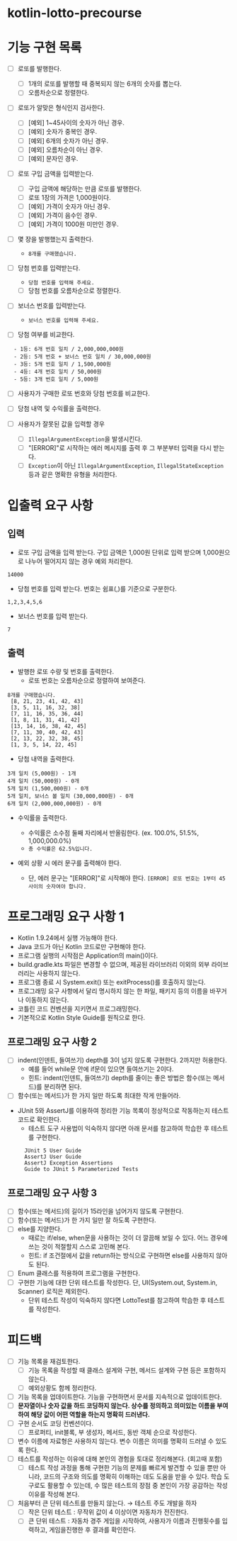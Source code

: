 # kotlin-lotto-precourse

# 기능 구현 목록

- [ ] 로또를 발행한다.
  - [ ] 1개의 로또를 발행할 때 중복되지 않는 6개의 숫자를 뽑는다.
  - [ ] 오름차순으로 정렬한다.

- [ ] 로또가 알맞은 형식인지 검사한다.
  - [ ] [예외] 1~45사이의 숫자가 아닌 경우. 
  - [ ] [예외] 숫자가 중복인 경우.
  - [ ] [예외] 6개의 숫자가 아닌 경우.
  - [ ] [예외] 오름차순이 아닌 경우.
  - [ ] [예외] 문자인 경우.

- [ ] 로또 구입 금액을 입력받는다.
  - [ ] 구입 금액에 해당하는 만큼 로또를 발행한다.
  - [ ] 로또 1장의 가격은 1,000원이다.
  - [ ] [예외] 가격이 숫자가 아닌 경우.
  - [ ] [예외] 가격이 음수인 경우.
  - [ ] [예외] 가격이 1000원 미만인 경우.

- [ ] 몇 장을 발행했는지 출력한다.
  - `8개를 구매했습니다.`
  
- [ ] 당첨 번호를 입력받는다.
  - `당첨 번호를 입력해 주세요.`
  - [ ] 당첨 번호를 오름차순으로 정렬한다.

- [ ] 보너스 번호를 입력받는다.
  - `보너스 번호를 입력해 주세요.`

- [ ] 당첨 여부를 비교한다.
```
  - 1등: 6개 번호 일치 / 2,000,000,000원
  - 2등: 5개 번호 + 보너스 번호 일치 / 30,000,000원
  - 3등: 5개 번호 일치 / 1,500,000원
  - 4등: 4개 번호 일치 / 50,000원
  - 5등: 3개 번호 일치 / 5,000원
```
  - [ ] 사용자가 구매한 로또 번호와 당첨 번호를 비교한다.
  - [ ] 당첨 내역 및 수익률을 출력한다.

- [ ] 사용자가 잘못된 값을 입력할 경우
  - [ ] `IllegalArgumentException`을 발생시킨다.
  - [ ] "[ERROR]"로 시작하는 에러 메시지를 출력 후 그 부분부터 입력을 다시 받는다.
  - [ ] `Exception`이 아닌 `IllegalArgumentException`, `IllegalStateException` 등과 같은 명확한 유형을 처리한다.
            
# 입출력 요구 사항
## 입력
- 로또 구입 금액을 입력 받는다. 구입 금액은 1,000원 단위로 입력 받으며 1,000원으로 나누어 떨어지지 않는 경우 예외 처리한다.

`14000`
- 당첨 번호를 입력 받는다. 번호는 쉼표(,)를 기준으로 구분한다.

`1,2,3,4,5,6`
- 보너스 번호를 입력 받는다.

`7`

## 출력
- 발행한 로또 수량 및 번호를 출력한다.
  - 로또 번호는 오름차순으로 정렬하여 보여준다.
```
8개를 구매했습니다.
 [8, 21, 23, 41, 42, 43]
 [3, 5, 11, 16, 32, 38]
 [7, 11, 16, 35, 36, 44]
 [1, 8, 11, 31, 41, 42]
 [13, 14, 16, 38, 42, 45]
 [7, 11, 30, 40, 42, 43]
 [2, 13, 22, 32, 38, 45]
 [1, 3, 5, 14, 22, 45]
```                

- 당첨 내역을 출력한다.
```
3개 일치 (5,000원) - 1개
4개 일치 (50,000원) - 0개
5개 일치 (1,500,000원) - 0개
5개 일치, 보너스 볼 일치 (30,000,000원) - 0개
6개 일치 (2,000,000,000원) - 0개
```
- 수익률을 출력한다.
  - 수익률은 소수점 둘째 자리에서 반올림한다. (ex. 100.0%, 51.5%, 1,000,000.0%)
  - `총 수익률은 62.5%입니다.`
                  
- 예외 상황 시 에러 문구를 출력해야 한다.
  - 단, 에러 문구는 "[ERROR]"로 시작해야 한다.
  `[ERROR] 로또 번호는 1부터 45 사이의 숫자여야 합니다.`


# 프로그래밍 요구 사항 1
- Kotlin 1.9.24에서 실행 가능해야 한다.
- Java 코드가 아닌 Kotlin 코드로만 구현해야 한다.
- 프로그램 실행의 시작점은 Application의 main()이다.
- build.gradle.kts 파일은 변경할 수 없으며, 제공된 라이브러리 이외의 외부 라이브러리는 사용하지 않는다.
- 프로그램 종료 시 System.exit() 또는 exitProcess()를 호출하지 않는다.
- 프로그래밍 요구 사항에서 달리 명시하지 않는 한 파일, 패키지 등의 이름을 바꾸거나 이동하지 않는다.
- 코틀린 코드 컨벤션을 지키면서 프로그래밍한다.
- 기본적으로 Kotlin Style Guide를 원칙으로 한다.

## 프로그래밍 요구 사항 2
- [ ] indent(인덴트, 들여쓰기) depth를 3이 넘지 않도록 구현한다. 2까지만 허용한다.
    - 예를 들어 while문 안에 if문이 있으면 들여쓰기는 2이다.
    - 힌트: indent(인덴트, 들여쓰기) depth를 줄이는 좋은 방법은 함수(또는 메서드)를 분리하면 된다.
- [ ] 함수(또는 메서드)가 한 가지 일만 하도록 최대한 작게 만들어라.

- JUnit 5와 AssertJ를 이용하여 정리한 기능 목록이 정상적으로 작동하는지 테스트 코드로 확인한다.
  - 테스트 도구 사용법이 익숙하지 않다면 아래 문서를 참고하여 학습한 후 테스트를 구현한다.
  ```
    JUnit 5 User Guide
    AssertJ User Guide
    AssertJ Exception Assertions
    Guide to JUnit 5 Parameterized Tests
  ```

## 프로그래밍 요구 사항 3
- [ ] 함수(또는 메서드)의 길이가 15라인을 넘어가지 않도록 구현한다.
- [ ] 함수(또는 메서드)가 한 가지 일만 잘 하도록 구현한다.
- [ ] else를 지양한다.
  - 때로는 if/else, when문을 사용하는 것이 더 깔끔해 보일 수 있다. 어느 경우에 쓰는 것이 적절할지 스스로 고민해 본다.
  - 힌트: if 조건절에서 값을 return하는 방식으로 구현하면 else를 사용하지 않아도 된다.
- [ ] Enum 클래스를 적용하여 프로그램을 구현한다.
- [ ] 구현한 기능에 대한 단위 테스트를 작성한다. 단, UI(System.out, System.in, Scanner) 로직은 제외한다.
  - 단위 테스트 작성이 익숙하지 않다면 LottoTest를 참고하여 학습한 후 테스트를 작성한다.

# 피드백
- [ ] 기능 목록을 재검토한다.
    - [ ] 기능 목록을 작성할 때 클래스 설계와 구현, 메서드 설계와 구현 등은 포함하지 않는다.
    - [ ] 예외상황도 함께 정리한다.
- [ ] 기능 목록을 업데이트한다. 기능을 구현하면서 문서를 지속적으로 업데이트한다.
- [ ] **문자열이나 숫자 값을 하드 코딩하지 않는다. 상수를 정의하고 의미있는 이름을 부여하여 해당 값이 어떤 역할을 하는지 명확히 드러낸다.**
- [ ] 구현 순서도 코딩 컨벤션이다.
    - [ ] 프로퍼티, init블록, 부 생성자, 메서드, 동반 객체 순으로 작성한다.
- [ ] 변수 이름에 자료형은 사용하지 않는다. 변수 이름은 의미를 명확히 드러낼 수 있도록 한다.
- [ ] 테스트를 작성하는 이유에 대해 본인의 경험을 토대로 정리해본다. (회고때 포함)
    - [ ] 테스트 작성 과정을 통해 구현한 기능의 문제를 빠르게 발견할 수 있을 뿐만 아니라, 코드의 구조와 의도를 명확히 이해하는 데도 도움을 받을 수 있다. 학습 도구로도 활용할 수 있는데, 수 많은 테스트의 장점 중 본인이 가장 공감하는 작성 이유를 작성해 본다.
- [ ] 처음부터 큰 단위 테스트를 만들지 않는다. → 테스트 주도 개발을 하자
    - [ ] 작은 단위 테스트 : 무작위 값이 4 이상이면 자동차가 전진한다.
    - [ ] 큰 단위 테스트 : 자동차 경주 게임을 시작하여, 사용자가 이름과 진행횟수를 입력하고, 게임을진행한 후 결과를 확인한다.
